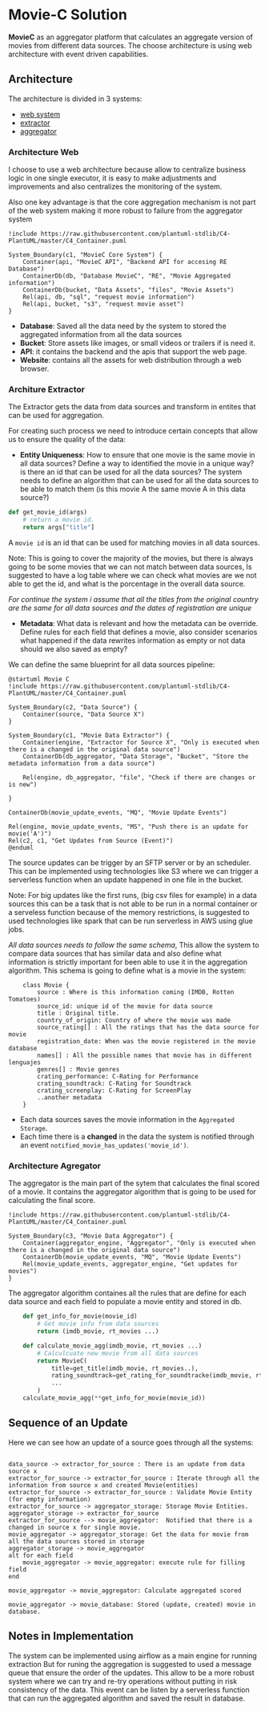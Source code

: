 
# Movie-C Solution

**MovieC** as an aggregator platform that calculates an aggregate version of movies from different data sources. The choose architecture is using web architecture with event driven capabilities. 

## Architecture

The architecture is divided in 3 systems:

- [web system](#architecture-web)
- [extractor](#architure-extractor)
- [aggregator](#architecture-agregator)

### Architecture Web

I choose to use a web architecture because allow to centralize business logic in one single executor, it is easy to make adjustments and improvements and also centralizes the monitoring of the system.

Also one key advantage is that the core aggregation mechanism is not part of the web system making it more robust to failure from the aggregator system

```plantuml
!include https://raw.githubusercontent.com/plantuml-stdlib/C4-PlantUML/master/C4_Container.puml

System_Boundary(c1, "MovieC Core System") {
    Container(api, "MovieC API", "Backend API for accesing RE Database")
    ContainerDb(db, "Database MovieC", "RE", "Movie Aggregated information")
    ContainerDb(bucket, "Data Assets", "files", "Movie Assets")
    Rel(api, db, "sql", "request movie information")
    Rel(api, bucket, "s3", "request movie asset")
}
```

- **Database**: Saved all the data need by the system to stored the aggregated information from all the data sources
- **Bucket**: Store assets like images, or small videos or trailers if is need it. 
- **API**: it contains the backend and the apis that support the web page. 
- **Website**: contains all the assets for web distribution through a web browser. 

### Architure Extractor

The Extractor gets the data from data sources and transform in entites that can be used for aggregation.

For creating such process we need to introduce certain concepts that allow us to ensure the quality of the data:

- **Entity Uniqueness**: How to ensure that one movie is the same movie in all data sources? Define a way to identified the movie in a unique way? is there an id that can be used for all the data sources? The system needs to define an algorithm that can be used for all the data sources to be able to match them (is this movie A the same movie A in this data source?)

```python
def get_movie_id(args)
    # return a movie id. 
    return args["title"] 
```
A `movie id` is an id that can be used for matching movies in all data sources. 

Note: This is going to cover the majority of the movies, but there is always going to be some movies that we can not match between data sources, Is suggested to have a log table where we can check what movies are we not able to get the id, and what is the porcentage in the overall data source. 

*For continue the system i assume that all the titles from the original country are the same for all data sources and the dates of registration are unique*

- **Metadata**: What data is relevant and how the metadata can be override. Define rules for each field that defines a movie, also consider scenarios what happened if the data rewrites information as empty or not data should we also saved as empty?

We can define the same blueprint for all data sources pipeline:

```plantuml
@startuml Movie C
!include https://raw.githubusercontent.com/plantuml-stdlib/C4-PlantUML/master/C4_Container.puml

System_Boundary(c2, "Data Source") {
    Container(source, "Data Source X")
}

System_Boundary(c1, "Movie Data Extractor") {
    Container(engine, "Extractor for Source X", "Only is executed when there is a changed in the original data source")
    ContainerDb(db_aggregator, "Data Storage", "Bucket", "Store the metadata information from a data source")
   
    Rel(engine, db_aggregator, "file", "Check if there are changes or is new")

}

ContainerDb(movie_update_events, "MQ", "Movie Update Events")

Rel(engine, movie_update_events, "MS", "Push there is an update for movie('A')")
Rel(c2, c1, "Get Updates from Source (Event)")
@enduml
```

The source updates can be trigger by an SFTP server or by an scheduler. This can be implemented using technologies like S3 where we can trigger a serverless function when an update happened in one file in the bucket.

Note: For big updates like the first runs, (big csv files for example) in a data sources this can be a task that is not able to be run in a normal container or a serveless function because of the memory restrictions, is suggested to used technologies like spark that can be run serverless in AWS using glue jobs. 

*All data sources needs to follow the same schema*, This allow the system to compare data sources that has similar data and also define what information is strictly important for been able to use it in the aggregation algorithm. This schema is going to define what is a movie in the system:

```plantuml
    class Movie {
        source : Where is this information coming (IMDB, Rotten Tomatoes)
        source_id: unique id of the movie for data source
        title : Original title.
        country_of_origin: Country of where the movie was made
        source_rating[] : All the ratings that has the data source for movie
        registration_date: When was the movie registered in the movie database
        names[] : All the possible names that movie has in different lenguajes
        genres[] : Movie genres
        crating_performance: C-Rating for Performance  
        crating_soundtrack: C-Rating for Soundtrack
        crating_screenplay: C-Rating for ScreenPlay
        ..another metadata
    }
```

- Each data sources saves the movie information in the `Aggregated Storage`. 
- Each time there is a **changed** in the data the system is notified through an event `notified_movie_has_updates('movie_id')`. 

### Architecture Agregator

The aggregator is the main part of the sytem that calculates the final scored of a movie. It contains the aggregator algorithm that is going to be used for calculating the final score. 

```plantuml
!include https://raw.githubusercontent.com/plantuml-stdlib/C4-PlantUML/master/C4_Container.puml

System_Boundary(c3, "Movie Data Aggregator") {
    Container(aggregator_engine, "Aggregator", "Only is executed when there is a changed in the original data source")
    ContainerDb(movie_update_events, "MQ", "Movie Update Events")
    Rel(movie_update_events, aggregator_engine, "Get updates for movies")
}
```

The aggregator algorithm containes all the rules that are define for each data source and each field to populate a movie entity and stored in db.

```python
    def get_info_for_movie(movie_id)
        # Get movie info from data sources
        return (imdb_movie, rt_movies ...)

    def calculate_movie_agg(imdb_movie, rt_movies ...)
        # Calculcuate new movie from all data sources
        return MovieC(
            title=get_title(imdb_movie, rt_movies..),
            rating_soundtrack=get_rating_for_soundtracke(imdb_movie, rt_movies...
            ...
        )
    calculate_movie_agg(**get_info_for_movie(movie_id))
```


## Sequence of an Update

Here we can see how an update of a source goes through all the systems:

```plantuml

data_source -> extractor_for_source : There is an update from data source x
extractor_for_source -> extractor_for_source : Iterate through all the information from source x and created Movie(entities)
extractor_for_source -> extractor_for_source : Validate Movie Entity (for empty information)
extractor_for_source -> aggregator_storage: Storage Movie Entities.
aggregator_storage -> extractor_for_source
extractor_for_source --> movie_aggregator:  Notified that there is a changed in source x for single movie.
movie_aggregator -> aggregator_storage: Get the data for movie from all the data sources stored in storage
aggregator_storage -> movie_aggregator
alt for each field 
    movie_aggregator -> movie_aggregator: execute rule for filling field
end

movie_aggregator -> movie_aggregator: Calculate aggregated scored

movie_aggregator -> movie_database: Stored (update, created) movie in database.
```

## Notes in Implementation

The system can be implemented using airflow as a main engine for running extraction But for runing the aggregation is suggested to used a message queue that ensure the order of the updates. This allow to be a more robust system where we can try and re-try operations without putting in risk consistency of the data. This event can be listen by a serverless function that can run the aggregated algorithm and saved the result in database. 



